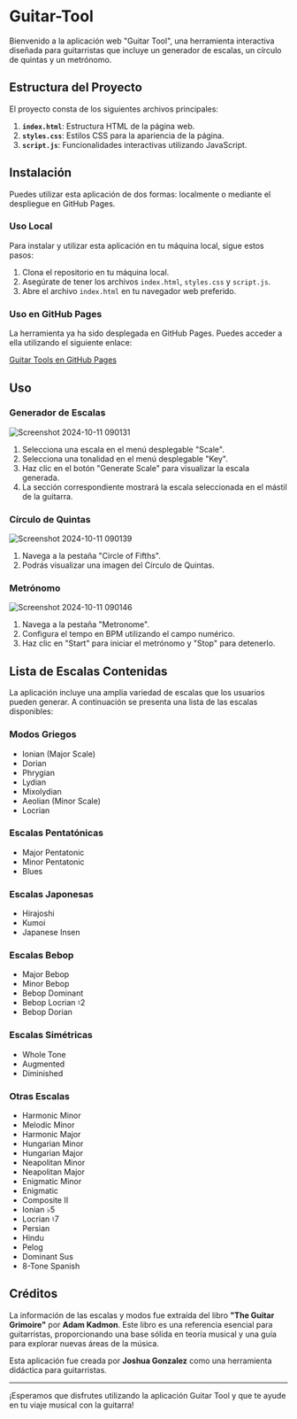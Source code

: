 # Guitar-Tool

Bienvenido a la aplicación web "Guitar Tool", una herramienta interactiva diseñada para guitarristas que incluye un generador de escalas, un círculo de quintas y un metrónomo.
## Estructura del Proyecto

El proyecto consta de los siguientes archivos principales:

1. **`index.html`**: Estructura HTML de la página web.
2. **`styles.css`**: Estilos CSS para la apariencia de la página.
3. **`script.js`**: Funcionalidades interactivas utilizando JavaScript.

## Instalación

Puedes utilizar esta aplicación de dos formas: localmente o mediante el despliegue en GitHub Pages.

### Uso Local

Para instalar y utilizar esta aplicación en tu máquina local, sigue estos pasos:

1. Clona el repositorio en tu máquina local.
2. Asegúrate de tener los archivos `index.html`, `styles.css` y `script.js`.
3. Abre el archivo `index.html` en tu navegador web preferido.

### Uso en GitHub Pages

La herramienta ya ha sido desplegada en GitHub Pages. Puedes acceder a ella utilizando el siguiente enlace:

[Guitar Tools en GitHub Pages](https://dashblaze.github.io/Guitar-Tool/)

## Uso

### Generador de Escalas
![Screenshot 2024-10-11 090131](https://github.com/user-attachments/assets/8715ea11-c43b-42d2-85b1-f4895bfd23c0)

1. Selecciona una escala en el menú desplegable "Scale".
2. Selecciona una tonalidad en el menú desplegable "Key".
3. Haz clic en el botón "Generate Scale" para visualizar la escala generada.
4. La sección correspondiente mostrará la escala seleccionada en el mástil de la guitarra.

### Círculo de Quintas
![Screenshot 2024-10-11 090139](https://github.com/user-attachments/assets/a858bc27-477b-445f-a6d6-e5f2608b5ad7)

1. Navega a la pestaña "Circle of Fifths".
2. Podrás visualizar una imagen del Círculo de Quintas.

### Metrónomo
![Screenshot 2024-10-11 090146](https://github.com/user-attachments/assets/d63da55b-b93b-441b-b348-4176c6300cc3)

1. Navega a la pestaña "Metronome".
2. Configura el tempo en BPM utilizando el campo numérico.
3. Haz clic en "Start" para iniciar el metrónomo y "Stop" para detenerlo.

## Lista de Escalas Contenidas

La aplicación incluye una amplia variedad de escalas que los usuarios pueden generar. A continuación se presenta una lista de las escalas disponibles:

### Modos Griegos

- Ionian (Major Scale)
- Dorian
- Phrygian
- Lydian
- Mixolydian
- Aeolian (Minor Scale)
- Locrian

### Escalas Pentatónicas

- Major Pentatonic
- Minor Pentatonic
- Blues

### Escalas Japonesas

- Hirajoshi
- Kumoi
- Japanese Insen

### Escalas Bebop

- Major Bebop
- Minor Bebop
- Bebop Dominant
- Bebop Locrian ♮2
- Bebop Dorian

### Escalas Simétricas

- Whole Tone
- Augmented
- Diminished

### Otras Escalas

- Harmonic Minor
- Melodic Minor
- Harmonic Major
- Hungarian Minor
- Hungarian Major
- Neapolitan Minor
- Neapolitan Major
- Enigmatic Minor
- Enigmatic
- Composite II
- Ionian ♭5
- Locrian ♮7
- Persian
- Hindu
- Pelog
- Dominant Sus
- 8-Tone Spanish

## Créditos

La información de las escalas y modos fue extraída del libro **"The Guitar Grimoire"** por **Adam Kadmon**. Este libro es una referencia esencial para guitarristas, proporcionando una base sólida en teoría musical y una guía para explorar nuevas áreas de la música.

Esta aplicación fue creada por **Joshua Gonzalez** como una herramienta didáctica para guitarristas.

---

¡Esperamos que disfrutes utilizando la aplicación Guitar Tool y que te ayude en tu viaje musical con la guitarra!
